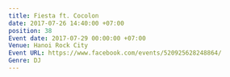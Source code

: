 ```yaml
---
title: Fiesta ft. Cocolon
date: 2017-07-26 14:40:00 +07:00
position: 38
Event date: 2017-07-29 00:00:00 +07:00
Venue: Hanoi Rock City
Event URL: https://www.facebook.com/events/520925628248864/
Genre: DJ
---
```


